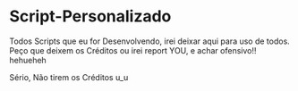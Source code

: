 Script-Personalizado
====================

Todos Scripts que eu for Desenvolvendo, irei deixar aqui para uso de todos.
Peço que deixem os Créditos ou irei report YOU, e achar ofensivo!! hehueheh

Sério, Não tirem os Créditos u_u
